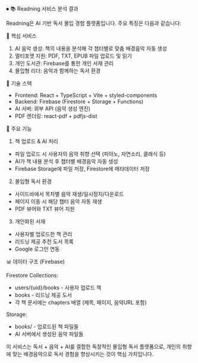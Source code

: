 ⏺ 📚 Readning 서비스 분석 결과

  Readning은 AI 기반 독서 몰입 경험 플랫폼입니다. 주요 특징은 다음과 같습니다:

  🎯 핵심 서비스

  1. AI 음악 생성: 책의 내용을 분석해 각 챕터별로 맞춤 배경음악 자동 생성
  2. 멀티포맷 지원: PDF, TXT, EPUB 파일 업로드 및 읽기
  3. 개인 도서관: Firebase를 통한 개인 서재 관리
  4. 몰입형 리더: 음악과 함께하는 독서 환경

  🔧 기술 스택

  - Frontend: React + TypeScript + Vite + styled-components
  - Backend: Firebase (Firestore + Storage + Functions)
  - AI 서버: 외부 API (음악 생성 엔진)
  - PDF 렌더링: react-pdf + pdfjs-dist

  📱 주요 기능

  1. 책 업로드 & AI 처리
  - 파일 업로드 시 사용자의 음악 취향 선택 (피아노, 자연소리, 클래식 등)
  - AI가 책 내용 분석 후 챕터별 배경음악 자동 생성
  - Firebase Storage에 파일 저장, Firestore에 메타데이터 저장

  2. 몰입형 독서 환경
  - 사이드바에서 목차별 음악 재생/일시정지/다운로드
  - 페이지 이동 시 해당 챕터 음악 자동 재생
  - PDF 뷰어와 TXT 뷰어 지원

  3. 개인화된 서재
  - 사용자별 업로드한 책 관리
  - 리드닝 제공 추천 도서 목록
  - Google 로그인 연동

  📊 데이터 구조 (Firebase)

  Firestore Collections:
  - users/{uid}/books - 사용자 업로드 책
  - books - 리드닝 제공 도서
  - 각 책 문서에는 chapters 배열 (제목, 페이지, 음악URL 포함)

  Storage:
  - books/ - 업로드된 책 파일들
  - AI 서버에서 생성된 음악 파일들

  이 서비스는 독서 + 음악 + AI를 결합한 독창적인 몰입형 독서 플랫폼으로, 개인의 취향에 맞는 배경음악으로 독서 경험을
  향상시키는 것이 핵심 가치입니다.